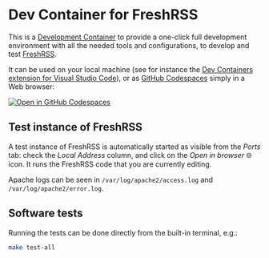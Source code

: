 # Dev Container for FreshRSS

This is a [Development Container](https://containers.dev) to provide a one-click full development environment
with all the needed tools and configurations, to develop and test [FreshRSS](https://github.com/FreshRSS/FreshRSS/).

It can be used on your local machine (see for instance the [Dev Containers extension for Visual Studio Code](https://marketplace.visualstudio.com/items?itemName=ms-vscode-remote.remote-containers)),
or as [GitHub Codespaces](https://github.com/features/codespaces) simply in a Web browser:

[![Open in GitHub Codespaces](https://github.com/codespaces/badge.svg)](https://github.com/codespaces/new?hide_repo_select=true&ref=edge&repo=6322699)

## Test instance of FreshRSS

A test instance of FreshRSS is automatically started as visible from the *Ports* tab: check the *Local Address* column, and click on the *Open in browser* 🌐 icon.
It runs the FreshRSS code that you are currently editing.

Apache logs can be seen in `/var/log/apache2/access.log` and `/var/log/apache2/error.log`.

## Software tests

Running the tests can be done directly from the built-in terminal, e.g.:

```sh
make test-all
```
